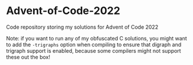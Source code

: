 # Advent-of-Code-2022
Code repository storing my solutions for Advent of Code 2022

Note: if you want to run any of my obfuscated C solutions, you might want to add the `-trigraphs` option when compiling to ensure that digraph and trigraph support is enabled, because some compilers might not support these out the box!
